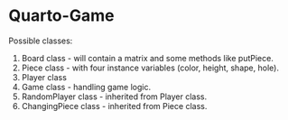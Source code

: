 # Quarto-Game
Possible classes:
1. Board class - will contain a matrix and some methods like putPiece.
2. Piece class - with four instance variables (color, height, shape, hole).
3. Player class
4. Game class - handling game logic.
5. RandomPlayer class - inherited from Player class.
6. ChangingPiece class - inherited from Piece class.
